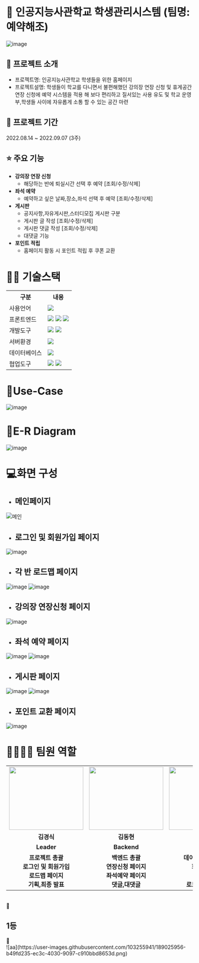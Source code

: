 # 📎 인공지능사관학교 학생관리시스템 (팀명: 예약해조)
![image](https://user-images.githubusercontent.com/103255941/189011395-2dcd2aa0-ed4a-4d4f-b607-c3035d2f00c1.png)

## 👀 프로젝트 소개
* 프로젝트명: 인공지능사관학교 학생들을 위한 홈페이지
* 프로젝트설명: 학생들이 학교를 다니면서 불편해했던 강의장 연장 신청 및 휴게공간 연장 신청에 예약 시스템을 적용 해 보다 편리하고 질서있는 사용 유도 및
               학교 운영부,학생들 사이에 자유롭게 소통 할 수 있는 공간 마련 

## 📅 프로젝트 기간
2022.08.14 ~ 2022.09.07 (3주)
<br>

## ⭐ 주요 기능
* <b>강의장 연장 신청</b>
  * 해당하는 반에 퇴실시간 선택 후 예약 [조회/수정/삭제]
* <b>좌석 예약</b>
  * 예약하고 싶은 날짜,장소,좌석 선택 후 예약 [조회/수정/삭제]
* <b>게시판</b>
  * 공지사항,자유게시판,스터디모집 게시판 구분
  * 게시판 글 작성 [조회/수정/삭제]
  * 게시판 댓글 작성 [조회/수정/삭제]
  * 대댓글 기능
* <b>포인트 적립</b>
  * 홈페이지 활동 시 포인트 적립 후 쿠폰 교환

# 💪🏻 기술스택
<table>
    <tr>
        <th>구분</th>
        <th>내용</th>
    </tr>
    <tr>
        <td>사용언어</td>
        <td>
            <img src="https://img.shields.io/badge/Java-007396?style=for-the-badge&logo=java&logoColor=white"/>
        </td>
    </tr>
    <tr>
        <td>프론트엔드</td>
        <td>
           <img src="https://img.shields.io/badge/javascript-F7DF1E?style=for-the-badge&logo=javascript&logoColor=black">
           <img src="https://img.shields.io/badge/HTML-E34F26?style=for-the-badge&logo=html5&logoColor=white">
           <img src="https://img.shields.io/badge/CSS-1572B6?style=for-the-badge&logo=css3&logoColor=white">
        </td>
    </tr>
    <tr>
        <td>개발도구</td>
        <td>
            <img src="https://img.shields.io/badge/Eclipse-2C2255?style=for-the-badge&logo=Eclipse&logoColor=white"/>
            <img src="https://img.shields.io/badge/VSCode-007ACC?style=for-the-badge&logo=VisualStudioCode&logoColor=white"/>
        </td>
    </tr>
    <tr>
        <td>서버환경</td>
        <td>
            <img src="https://img.shields.io/badge/Apache Tomcat-D22128?style=for-the-badge&logo=Apache Tomcat&logoColor=white"/>
        </td>
    </tr>
    <tr>
        <td>데이터베이스</td>
        <td>
             <img src="https://img.shields.io/badge/Oracle 11g-F80000?style=for-the-badge&logo=Oracle&logoColor=white"/>
        </td>
    </tr>
    <tr>
        <td>협업도구</td>
        <td>
            <img src="https://img.shields.io/badge/Git-F05032?style=for-the-badge&logo=Git&logoColor=white"/>
            <img src="https://img.shields.io/badge/GitHub-181717?style=for-the-badge&logo=GitHub&logoColor=white"/>
        </td>
    </tr>
</table>

# 📌Use-Case
![image](https://user-images.githubusercontent.com/103255941/189015119-caa15d24-afc5-4e35-9dbb-377268429f14.png)

# 📌E-R Diagram
![image](https://user-images.githubusercontent.com/103255941/189015199-be4bb4b3-f3d7-4906-8700-bdcf1cdb955b.png)

# 💻화면 구성
* <h2>메인페이지</h2>
![메인](https://user-images.githubusercontent.com/103255941/189015514-71babe55-a1fc-441a-8772-bc3ceb737f20.png)
* <h2>로그인 및 회원가입 페이지</h2>
![image](https://user-images.githubusercontent.com/103255941/189015958-ef83f9a4-ef81-494b-bd87-01f6411c5c49.png)
* <h2>각 반 로드맵 페이지</h2>
![image](https://user-images.githubusercontent.com/103255941/189020208-f76b05d0-ade5-4619-bf49-6d0993b7c245.png)
![image](https://user-images.githubusercontent.com/103255941/189020229-8f701ed9-729e-4718-81c3-a1e321ea3e2d.png)
* <h2>강의장 연장신청 페이지</h2>
![image](https://user-images.githubusercontent.com/103255941/189016076-da9ac66a-9ec6-4c95-88f3-b4b3cf91659d.png)
* <h2>좌석 예약 페이지</h2>
![image](https://user-images.githubusercontent.com/103255941/189016126-6ae2de13-10f0-406f-b42e-bc99daf634e1.png)
![image](https://user-images.githubusercontent.com/103255941/189017828-caf74dd1-19a5-4216-baac-95caa53683d0.png)
* <h2>게시판 페이지</h2>
![image](https://user-images.githubusercontent.com/103255941/189016179-17df2122-7bdc-4654-a59c-60aebd98d1ce.png)
![image](https://user-images.githubusercontent.com/103255941/189017575-b62e237e-5469-4d2e-8e06-5a52f092e9d4.png)
* <h2>포인트 교환 페이지</h2>
![image](https://user-images.githubusercontent.com/103255941/189017643-e450e026-8c68-417f-9c40-ea698508223b.png)


# 👨‍👩‍👦‍👦 팀원 역할
<table>
  <tr>
    <td align="center"><img src="https://user-images.githubusercontent.com/103255941/189019547-cad15f48-f580-485e-b193-2cb9ae67bd4c.png" width="200" height="170"/</td>
    <td align="center"><img src="https://user-images.githubusercontent.com/103255941/189019459-2b5da8c4-d15b-4691-9fcd-bff5b8970520.png" width="200" height="170"/</td>
    <td align="center"><img src="https://user-images.githubusercontent.com/103255941/189019618-4dadd28d-896b-4017-8ff2-e7fb06bd3439.png" width="200" height="170"/</td>
    <td align="center"><img src="https://user-images.githubusercontent.com/103255941/189018336-3b54e9cc-ae46-4335-a46e-437a49f21be4.png" width="200" height="170"/</td>
    <td align="center"><img src="https://user-images.githubusercontent.com/103255941/189019379-2376e144-647a-4d9f-b407-29fba6594d0e.png" width="200" height="170"/</td>
  </tr>
  <tr>
    <td align="center"><strong>김경식</strong></td>
    <td align="center"><strong>김동현</strong></td>
    <td align="center"><strong>김경호</strong></td>
    <td align="center"><strong>박선영</strong></td>
    <td align="center"><strong>윤하은</strong></td>
  </tr>
  <tr>
    <td align="center"><b>Leader</b></td>
    <td align="center"><b>Backend</b></td>
    <td align="center"><b>Database</b></td>
    <td align="center"><b>Frontend</b></td>
    <td align="center"><b>Frontend</b></td>
  </tr>
   <tr>
    <td align="center"><b>프로젝트 총괄<br>로그인 및 회원가입<br>로드맵 페이지<br>기획,최종 발표</b></td>
    <td align="center"><b>백엔드 총괄<br>연장신청 페이지<br>좌석예약 페이지<br>댓글,대댓글</b></td>
    <td align="center"><b>데이터베이스 설계<br>화면 설계서<br>유스케이스<br>로드맵 자료조사</b></td>
    <td align="center"><b>디자인 총괄<br>게시판 페이지<br>좌석예약 페이지<br>영상 제작</b></td>
    <td align="center"><b>프론트,QA 총괄<br>게시판 페이지<br>포인트 페이지<br>검수 및 오류수정</b></td>
  </tr>
</table>

<br>
🎇<h2>1등</h2>🎇
<br>
![aa](https://user-images.githubusercontent.com/103255941/189025956-b49fd235-ec3c-4030-9097-c910bbd8653d.png)


